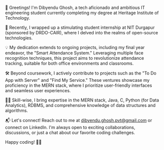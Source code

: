 👋 Greetings! I'm Dibyendu Ghosh, a tech aficionado and ambitious IT engineering student currently completing my degree at Heritage Institute of Technology.

🚀 Recently, I wrapped up a stimulating student internship at NIT Durgapur (sponsored by DRDO-CAIR), where I delved into the realms of open-source technologies. 

💡 My dedication extends to ongoing projects, including my final year endeavor, the "Smart Attendance System." Leveraging multiple face recognition techniques, this project aims to revolutionize attendance tracking, suitable for both office environments and classrooms.

🛠️ Beyond coursework, I actively contribute to projects such as the "To Do App with Server" and "Find My Service." These ventures showcase my proficiency in the MERN stack, where I prioritize user-friendly interfaces and seamless user experiences.

👨‍💻 Skill-wise, I bring expertise in the MERN stack, Java, C, Python (for Data Analytics), RDBMS, and comprehensive knowledge of data structures and algorithms.

📬 Let's connect! Reach out to me at dibyendu.ghosh.pvt@gmail.com or connect on LinkedIn. I'm always open to exciting collaborations, discussions, or just a chat about our favorite coding challenges.

Happy coding! 🚀✨
